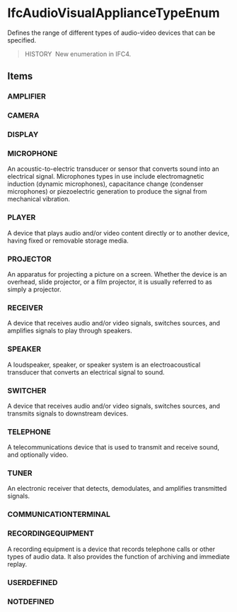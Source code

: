 # IfcAudioVisualApplianceTypeEnum

Defines the range of different types of audio-video devices that can be specified.

> HISTORY&nbsp; New enumeration in IFC4.

## Items

### AMPLIFIER


### CAMERA


### DISPLAY


### MICROPHONE
An acoustic-to-electric transducer or sensor that converts sound into an electrical signal.  Microphones types in use include electromagnetic induction (dynamic microphones), capacitance change (condenser microphones) or piezoelectric generation to produce the signal from mechanical vibration.

### PLAYER
A device that plays audio and/or video content directly or to another device, having fixed or removable storage media.

### PROJECTOR
An apparatus for projecting a picture on a screen. Whether the device is an overhead, slide projector, or a film projector, it is usually referred to as simply a projector.

### RECEIVER
A device that receives audio and/or video signals, switches sources, and amplifies signals to play through speakers.

### SPEAKER
A loudspeaker, speaker, or speaker system is an electroacoustical transducer that converts an electrical signal to sound.

### SWITCHER
A device that receives audio and/or video signals, switches sources, and transmits signals to downstream devices.

### TELEPHONE
A telecommunications device that is used to transmit and receive sound, and optionally video.

### TUNER
An electronic receiver that detects, demodulates, and amplifies transmitted signals.

### COMMUNICATIONTERMINAL


### RECORDINGEQUIPMENT
A recording equipment is a device that records telephone calls or other types of audio data. It also provides the function of archiving and immediate replay.

### USERDEFINED


### NOTDEFINED

